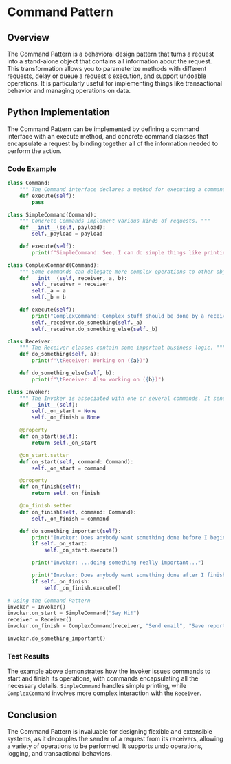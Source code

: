# Command Pattern

## Overview

The Command Pattern is a behavioral design pattern that turns a request into a stand-alone object that contains all information about the request. This transformation allows you to parameterize methods with different requests, delay or queue a request's execution, and support undoable operations. It is particularly useful for implementing things like transactional behavior and managing operations on data.

## Python Implementation

The Command Pattern can be implemented by defining a command interface with an execute method, and concrete command classes that encapsulate a request by binding together all of the information needed to perform the action.

### Code Example
```python
class Command:
    """ The Command interface declares a method for executing a command. """
    def execute(self):
        pass

class SimpleCommand(Command):
    """ Concrete Commands implement various kinds of requests. """
    def __init__(self, payload):
        self._payload = payload

    def execute(self):
        print(f"SimpleCommand: See, I can do simple things like printing ({self._payload})")

class ComplexCommand(Command):
    """ Some commands can delegate more complex operations to other objects, called 'receivers'. """
    def __init__(self, receiver, a, b):
        self._receiver = receiver
        self._a = a
        self._b = b

    def execute(self):
        print("ComplexCommand: Complex stuff should be done by a receiver object.")
        self._receiver.do_something(self._a)
        self._receiver.do_something_else(self._b)

class Receiver:
    """ The Receiver classes contain some important business logic. """
    def do_something(self, a):
        print(f"\tReceiver: Working on ({a})")

    def do_something_else(self, b):
        print(f"\tReceiver: Also working on ({b})")

class Invoker:
    """ The Invoker is associated with one or several commands. It sends a request to the command. """
    def __init__(self):
        self._on_start = None
        self._on_finish = None

    @property
    def on_start(self):
        return self._on_start

    @on_start.setter
    def on_start(self, command: Command):
        self._on_start = command

    @property
    def on_finish(self):
        return self._on_finish

    @on_finish.setter
    def on_finish(self, command: Command):
        self._on_finish = command

    def do_something_important(self):
        print("Invoker: Does anybody want something done before I begin?")
        if self._on_start:
            self._on_start.execute()

        print("Invoker: ...doing something really important...")

        print("Invoker: Does anybody want something done after I finish?")
        if self._on_finish:
            self._on_finish.execute()

# Using the Command Pattern
invoker = Invoker()
invoker.on_start = SimpleCommand("Say Hi!")
receiver = Receiver()
invoker.on_finish = ComplexCommand(receiver, "Send email", "Save report")

invoker.do_something_important()
```

### Test Results

The example above demonstrates how the Invoker issues commands to start and finish its operations, with commands encapsulating all the necessary details. `SimpleCommand` handles simple printing, while `ComplexCommand` involves more complex interaction with the `Receiver`.

## Conclusion

The Command Pattern is invaluable for designing flexible and extensible systems, as it decouples the sender of a request from its receivers, allowing a variety of operations to be performed. It supports undo operations, logging, and transactional behaviors.
